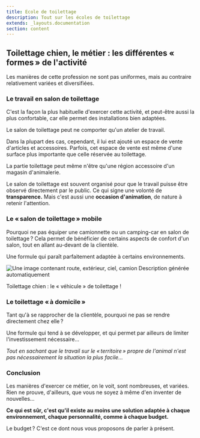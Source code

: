 ```yaml
---
title: Ecole de toilettage
description: Tout sur les écoles de toilettage
extends: _layouts.documentation
section: content
---
```


Toilettage chien, le métier : les différentes « formes » de l'activité
----------------------------------------------------------------------

Les manières de cette profession ne sont pas uniformes, mais au
contraire relativement variées et diversifiées.

### Le travail en salon de toilettage

C'est la façon la plus habituelle d'exercer cette activité, et peut-être
aussi la plus confortable, car elle permet des installations bien
adaptées.

Le salon de toilettage peut ne comporter qu'un atelier de travail.

Dans la plupart des cas, cependant, il lui est ajouté un espace de vente
d'articles et accessoires. Parfois, cet espace de vente est même d'une
surface plus importante que celle réservée au toilettage.

La partie toilettage peut même n'être qu'une région accessoire d'un
magasin d'animalerie.

Le salon de toilettage est souvent organisé pour que le travail puisse
être observé directement par le public. Ce qui signe une volonté de
**transparence.** Mais c'est aussi une **occasion d'animation**, de
nature à retenir l'attention.

### Le « salon de toilettage » mobile

Pourquoi ne pas équiper une camionnette ou un camping-car en salon de
toilettage ? Cela permet de bénéficier de certains aspects de confort
d'un salon, tout en allant au-devant de la clientèle.

Une formule qui paraît parfaitement adaptée à certains environnements.

![Une image contenant route, extérieur, ciel, camion Description générée
automatiquement](../../../assets/img/tmp-img/image8.png)

Toilettage chien : le « véhicule » de toilettage !

### Le toilettage « à domicile »

Tant qu'à se rapprocher de la clientèle, pourquoi ne pas se rendre
directement chez elle ?

Une formule qui tend à se développer, et qui permet par ailleurs de
limiter l'investissement nécessaire...

*Tout en sachant que le travail sur le « territoire » propre de l'animal
n'est pas nécessairement la situation la plus facile...*

### Conclusion

Les manières d'exercer ce métier, on le voit, sont nombreuses, et
variées. Rien ne prouve, d'ailleurs, que vous ne soyez à même d'en
inventer de nouvelles...

**Ce qui est sûr, c'est qu'il existe au moins une solution adaptée à
chaque environnement, chaque personnalité, comme à chaque budget.**

Le budget ? C'est ce dont nous vous proposons de parler à présent.